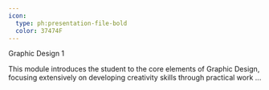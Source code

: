 ```yaml
---
icon:
  type: ph:presentation-file-bold
  color: 37474F
---
```

Graphic Design 1

This module introduces the student to the core elements of Graphic Design, focusing extensively on developing creativity skills through practical work ... 
